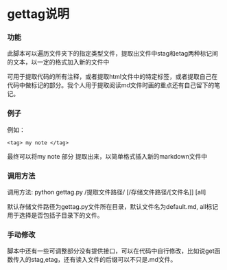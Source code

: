 # gettag说明
### 功能
此脚本可以遍历文件夹下的指定类型文件，提取出文件中stag和etag两种标记间的文本，以一定的格式加入新的文件中

可用于提取代码的所有注释，或者提取html文件中的特定标签，或者提取自己在代码中做标记的部分。我个人用于提取阅读md文件时画的重点还有自己留下的笔记。
### 例子
例如：

    <tag> my note </tag>

最终可以将my note 部分 提取出来，以简单格式插入新的markdown文件中
### 调用方法

调用方法: python gettag.py /提取文件路径/ [/存储文件路径/[文件名]] [all]

默认存储文件路径为gettag.py文件所在目录，默认文件名为default.md, all标记用于选择是否包括子目录下的文件。

### 手动修改
脚本中还有一些可调整部分没有提供接口，可以在代码中自行修改，比如说get函数传入的stag,etag，还有读入文件的后缀可以不只是.md文件。